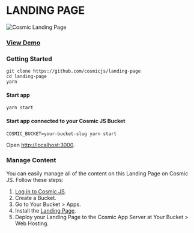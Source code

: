 # LANDING PAGE
![Cosmic Landing Page](https://cosmicjs.imgix.net/d853eea0-c663-11e6-9d4e-3b627b472fc5-landing-page.png?w=1500)
### [View Demo](https://cosmicjs.com/apps/landing-page/demo)
### Getting Started
```
git clone https://github.com/cosmicjs/landing-page
cd landing-page
yarn
```
#### Start app
```
yarn start
```
#### Start app connected to your Cosmic JS Bucket
```
COSMIC_BUCKET=your-bucket-slug yarn start
```
Open [http://localhost:3000](http://localhost:3000).

### Manage Content
You can easily manage all of the content on this Landing Page on Cosmic JS.  Follow these steps:

1. [Log in to Cosmic JS](https://cosmicjs.com).
2. Create a Bucket.
3. Go to Your Bucket > Apps.
4. Install the [Landing Page](https://cosmicjs.com/apps/landing-page).
5. Deploy your Landing Page to the Cosmic App Server at Your Bucket > Web Hosting.


